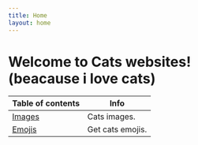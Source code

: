 ```yaml
---
title: Home
layout: home
---
```



# Welcome to Cats websites! (beacause i love cats)

 
| Table of contents | Info          |
| ------- | ------------------ |
| [Images](pages/images.html)  | Cats images. |
| [Emojis]()   | Get cats emojis.             |
